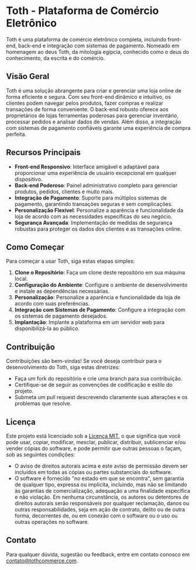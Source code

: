 # Toth - Plataforma de Comércio Eletrônico

Toth é uma plataforma de comércio eletrônico completa, incluindo front-end, back-end e integração com sistemas de pagamento. Nomeado em homenagem ao deus Toth, da mitologia egípcia, conhecido como o deus do conhecimento, da escrita e do comércio.

## Visão Geral

Toth é uma solução abrangente para criar e gerenciar uma loja online de forma eficiente e segura. Com seu front-end dinâmico e intuitivo, os clientes podem navegar pelos produtos, fazer compras e realizar transações de forma conveniente. O back-end robusto oferece aos proprietários de lojas ferramentas poderosas para gerenciar inventário, processar pedidos e analisar dados de vendas. Além disso, a integração com sistemas de pagamento confiáveis garante uma experiência de compra perfeita.

## Recursos Principais

- **Front-end Responsivo**: Interface amigável e adaptável para proporcionar uma experiência de usuário excepcional em qualquer dispositivo.
- **Back-end Poderoso**: Painel administrativo completo para gerenciar produtos, pedidos, clientes e muito mais.
- **Integração de Pagamento**: Suporte para múltiplos sistemas de pagamento, garantindo transações seguras e sem complicações.
- **Personalização Flexível**: Personalize a aparência e funcionalidade da loja de acordo com as necessidades específicas do seu negócio.
- **Segurança Avançada**: Implementação de medidas de segurança robustas para proteger os dados dos clientes e as transações online.

## Como Começar

Para começar a usar Toth, siga estas etapas simples:

1. **Clone o Repositório**: Faça um clone deste repositório em sua máquina local.
2. **Configuração do Ambiente**: Configure o ambiente de desenvolvimento e instale as dependências necessárias.
3. **Personalização**: Personalize a aparência e funcionalidade da loja de acordo com suas preferências.
4. **Integração com Sistemas de Pagamento**: Configure a integração com os sistemas de pagamento desejados.
5. **Implantação**: Implante a plataforma em um servidor web para disponibilizá-la ao público.

## Contribuição

Contribuições são bem-vindas! Se você deseja contribuir para o desenvolvimento do Toth, siga estas diretrizes:

- Faça um fork do repositório e crie uma branch para sua contribuição.
- Certifique-se de seguir as convenções de codificação e estilo do projeto.
- Submeta um pull request descrevendo claramente suas alterações e os problemas que resolve.

## Licença

Este projeto está licenciado sob a [Licença MIT](LICENSE), o que significa que você pode usar, copiar, modificar, mesclar, publicar, distribuir, sublicenciar e/ou vender cópias do software, e pode permitir que outras pessoas o façam, sob as seguintes condições:
- O aviso de direitos autorais acima e este aviso de permissão devem ser incluídos em todas as cópias ou partes substanciais do software.
- O software é fornecido "no estado em que se encontra", sem garantia de qualquer tipo, expressa ou implícita, incluindo, mas não se limitando às garantias de comercialização, adequação a uma finalidade específica e não violação. Em nenhuma circunstância, os autores ou detentores de direitos autorais serão responsáveis por qualquer reclamação, danos ou outras responsabilidades, seja em ação de contrato, delito ou de outra forma, decorrentes de, ou em conexão com o software ou o uso ou outras operações no software.

## Contato

Para qualquer dúvida, sugestão ou feedback, entre em contato conosco em [contato@tothcommerce.com](mailto:matheus.rebola@outlook.com).
